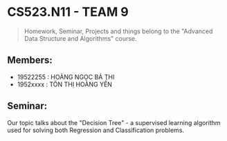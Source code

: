 # CS523.N11 - TEAM 9
>Homework, Seminar, Projects and things belong to the "Advanced Data Structure and Algorithms" course.

## Members:
  - 19522255  : HOÀNG NGỌC BÁ THI
  - 1952xxxx  : TÔN THỊ HOÀNG YẾN

## Seminar:
  Our topic talks about the "Decision Tree" - a supervised learning algorithm used for solving both Regression and Classification problems.
